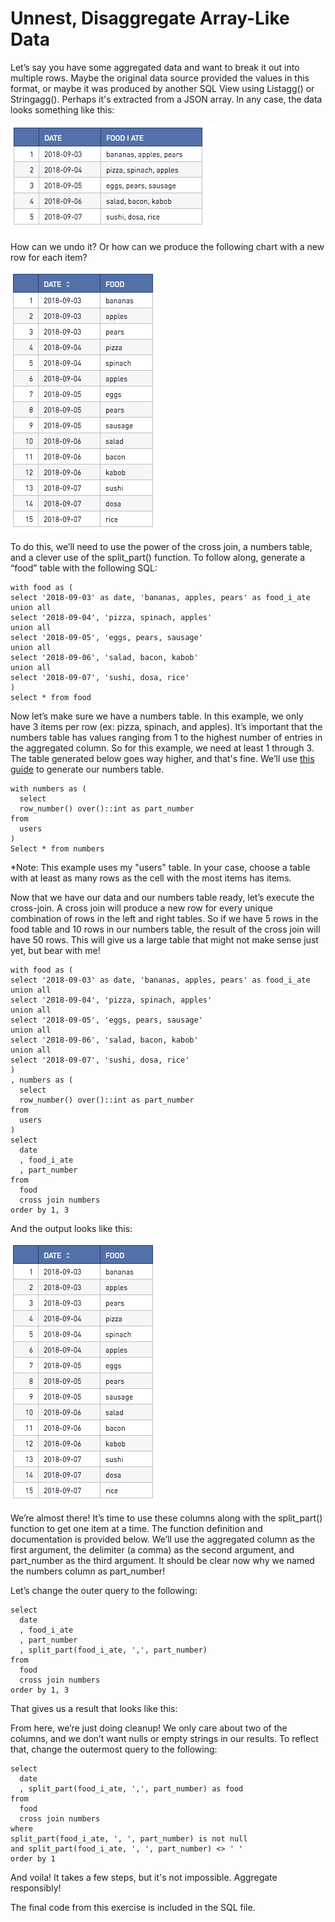 # Unnest, Disaggregate Array-Like Data

Let’s say you have some aggregated data and want to break it out into multiple rows. Maybe the original data source provided the values in this format, or maybe it was produced by another SQL View using Listagg() or Stringagg(). Perhaps it's extracted from a JSON array. In any case, the data looks something like this:

 ![alt text](data_before.png "Data before Transformation")


How can we undo it? Or how can we produce the following chart with a new row for each item?

 ![alt text](data_after.png "Data after Transformation")

 

To do this, we’ll need to use the power of the cross join, a numbers table, and a clever use of the split_part() function. To follow along, generate a “food” table with the following SQL:

```
with food as (
select '2018-09-03' as date, 'bananas, apples, pears' as food_i_ate
union all
select '2018-09-04', 'pizza, spinach, apples'
union all
select '2018-09-05', 'eggs, pears, sausage'
union all
select '2018-09-06', 'salad, bacon, kabob'
union all
select '2018-09-07', 'sushi, dosa, rice'
)
select * from food
```

Now let’s make sure we have a numbers table. In this example, we only have 3 items per row (ex: pizza, spinach, and apples). It’s important that the numbers table has values ranging from 1 to the highest number of entries in the aggregated column. So for this example, we need at least 1 through 3. The table generated below goes way higher, and that's fine. We’ll use [this guide](https://www.periscopedata.com/blog/generate-series-in-redshift-and-mysql) to generate our numbers table.

```
with numbers as (
  select
  row_number() over()::int as part_number
from
  users
)
Select * from numbers
```

*Note: This example uses my "users" table. In your case, choose a table with at least as many rows as the cell with the most items has items.

Now that we have our data and our numbers table ready, let’s execute the cross-join. A cross join will produce a new row for every unique combination of rows in the left and right tables. So if we have 5 rows in the food table and 10 rows in our numbers table, the result of the cross join will have 50 rows. This will give us a large table that might not make sense just yet, but bear with me!

```
with food as (
select '2018-09-03' as date, 'bananas, apples, pears' as food_i_ate
union all
select '2018-09-04', 'pizza, spinach, apples'
union all
select '2018-09-05', 'eggs, pears, sausage'
union all
select '2018-09-06', 'salad, bacon, kabob'
union all
select '2018-09-07', 'sushi, dosa, rice'
)
, numbers as (
  select
  row_number() over()::int as part_number
from
  users
)
select
  date
  , food_i_ate
  , part_number
from
  food
  cross join numbers
order by 1, 3
```


And the output looks like this: 
 
![alt text](data_after.png "Data after Transformation")

We’re almost there! It’s time to use these columns along with the split_part() function to get one item at a time. The function definition and documentation is provided below. We’ll use the aggregated column as the first argument, the delimiter (a comma) as the second argument, and part_number as the third argument. It should be clear now why we named the numbers column as part_number!

Let’s change the outer query to the following:

```
select
  date
  , food_i_ate
  , part_number
  , split_part(food_i_ate, ',', part_number)
from
  food
  cross join numbers
order by 1, 3
```

That gives us a result that looks like this:

 
From here, we’re just doing cleanup! We only care about two of the columns, and we don’t want nulls or empty strings in our results. To reflect that, change the outermost query to the following:

```
select
  date
  , split_part(food_i_ate, ',', part_number) as food
from
  food
  cross join numbers
where
split_part(food_i_ate, ', ', part_number) is not null
and split_part(food_i_ate, ', ', part_number) <> ' '
order by 1
```

And voila! It takes a few steps, but it's not impossible. Aggregate responsibly! 

The final code from this exercise is included in the SQL file.